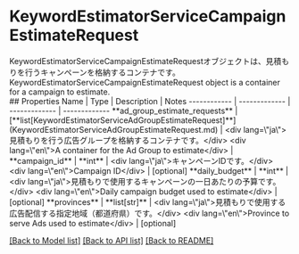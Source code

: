 # KeywordEstimatorServiceCampaignEstimateRequest

<div lang=\"ja\">KeywordEstimatorServiceCampaignEstimateRequestオブジェクトは、見積もりを行うキャンペーンを格納するコンテナです。</div> <div lang=\"en\">KeywordEstimatorServiceCampaignEstimateRequest object is a container for a campaign to estimate.</div> 
## Properties
Name | Type | Description | Notes
------------ | ------------- | ------------- | -------------
**ad_group_estimate_requests** | [**list[KeywordEstimatorServiceAdGroupEstimateRequest]**](KeywordEstimatorServiceAdGroupEstimateRequest.md) | &lt;div lang&#x3D;\&quot;ja\&quot;&gt;見積もりを行う広告グループを格納するコンテナです。&lt;/div&gt; &lt;div lang&#x3D;\&quot;en\&quot;&gt;A container for the Ad Group to estimate&lt;/div&gt;  | 
**campaign_id** | **int** | &lt;div lang&#x3D;\&quot;ja\&quot;&gt;キャンペーンIDです。&lt;/div&gt; &lt;div lang&#x3D;\&quot;en\&quot;&gt;Campaign ID&lt;/div&gt;  | [optional] 
**daily_budget** | **int** | &lt;div lang&#x3D;\&quot;ja\&quot;&gt;見積もりで使用するキャンペーンの一日あたりの予算です。&lt;/div&gt; &lt;div lang&#x3D;\&quot;en\&quot;&gt;Daily campaign budget used to estimate&lt;/div&gt;  | [optional] 
**provinces** | **list[str]** | &lt;div lang&#x3D;\&quot;ja\&quot;&gt;見積もりで使用する広告配信する指定地域（都道府県）です。&lt;/div&gt; &lt;div lang&#x3D;\&quot;en\&quot;&gt;Province to serve Ads used to estimate&lt;/div&gt;  | [optional] 

[[Back to Model list]](../README.md#documentation-for-models) [[Back to API list]](../README.md#documentation-for-api-endpoints) [[Back to README]](../README.md)



